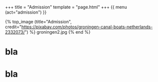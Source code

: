 +++
title = "Admission"
template = "page.html"
+++
{{ menu (act="admission") }} 


{% top_image (title="Admission", credit="https://pixabay.com/photos/groningen-canal-boats-netherlands-2332073/") %}
groningen2.jpg
{% end %}

<div class="container">
	<!-- Example row of columns -->

<div class="row">
<div class="col">

# bla

</div>
<div class="col text-right">

# bla

</div>
</div>
</div>
